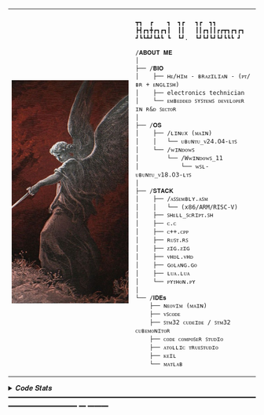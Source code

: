 <table>
  <tr>
    <td style="width: 50%;">
       <img src="https://github.com/RafaelVVolkmer/RafaelVVolkmer/blob/main/image.png" alt="Angel" style="width: 200%; border: none;"/>
    </td>
    <td style="width: 50%; vertical-align: top;">
      <p style="font-family: monospace; font-size: 16px;">
       
    ┳┓  ┏    ┓  ┓┏   ┓┏  ┓┓        
    ┣┫┏┓╋┏┓┏┓┃  ┃┃   ┃┃┏┓┃┃┏┏┳┓┏┓┏┓
    ┛┗┗┻┛┗┻┗ ┗  ┗┛.  ┗┛┗┛┗┛┗┛┗┗┗ ┛ 

</p>

    /𝐀𝐁𝐎𝐔𝐓 𝐌𝐄
    │
    ├── /𝐁𝐈𝐎
    │    ├── ʜᴇ/ʜɪᴍ - ʙʀᴀᴢɪʟɪᴀɴ - (ᴘᴛ/ʙʀ + ᴇɴɢʟɪꜱʜ)
    │    ├── electronics technician
    │    └── ᴇᴍʙᴇᴅᴅᴇᴅ ꜱʏꜱᴛᴇᴍꜱ ᴅᴇᴠᴇʟᴏᴘᴇʀ ɪɴ ʀ&ᴅ ꜱᴇᴄᴛᴏʀ
    │
    ├── /𝐎𝐒
    │    ├── /ʟɪɴᴜx (ᴍᴀɪɴ)
    │    │   └── ᴜʙᴜɴᴛᴜ_ᴠ𝟤𝟦.𝟢𝟦-ʟᴛꜱ
    │    └── /ᴡɪɴᴅᴏᴡꜱ
    │        └── /Wᴡɪɴᴅᴏᴡꜱ_𝟣𝟣
    │            └── ᴡꜱʟ-ᴜʙᴜɴᴛᴜ_ᴠ𝟣𝟪.𝟢𝟥-ʟᴛꜱ
    │
    ├── /𝐒𝐓𝐀𝐂𝐊
    │    ├── /ᴀꜱꜱᴇᴍʙʟʏ.ᴀꜱᴍ
    │    │   └── (x𝟪𝟨/ARM/RISC-V)
    │    ├── ꜱʜᴇʟʟ_ꜱᴄʀɪᴘᴛ.ꜱʜ
    │    ├── ᴄ.ᴄ
    │    ├── ᴄ++.ᴄᴘᴘ
    │    ├── ʀᴜꜱᴛ.ʀꜱ
    │    ├── ᴢɪɢ.ᴢɪɢ
    │    ├── ᴠʜᴅʟ.ᴠʜᴅ
    │    ├── ɢᴏʟᴀɴɢ.ɢᴏ
    │    ├── ʟᴜᴀ.ʟᴜᴀ
    │    └── ᴘʏᴛʜᴏɴ.ᴘʏ
    │
    └── /𝐈𝐃𝐄𝐬
        ├── ɴᴇᴏᴠɪᴍ (ᴍᴀɪɴ)
        ├── ᴠꜱᴄᴏᴅᴇ
        ├── ꜱᴛᴍ𝟥𝟤 ᴄᴜᴅᴇɪᴅᴇ / ꜱᴛᴍ𝟥𝟤 ᴄᴜʙᴇᴍᴏɴɪᴛᴏʀ
        ├── ᴄᴏᴅᴇ ᴄᴏᴍᴘᴏꜱᴇʀ ꜱᴛᴜᴅɪᴏ
        ├── ᴀᴛᴏʟʟɪᴄ ᴛʀᴜᴇꜱᴛᴜᴅɪᴏ
        ├── ᴋᴇɪʟ
        └── ᴍᴀᴛʟᴀʙ
        
  </tr>
</table>

<details>
<summary> 𝑪𝒐𝒅𝒆 𝑺𝒕𝒂𝒕𝒔 ━━━━━━━━━━━━━━━━━━━━━━━━━━━━━━━━━━━━━━━━━━━━━━ ━ ━━━</summary>
<br>
  <img src="https://leetcard.jacoblin.cool/Rafael_Volkmer?theme=nord&font=JetBrains%20Mono" height="163," alt="LeetCode Stats" /> <img src="https://github-readme-stats.vercel.app/api?username=RafaelVVolkmer&hide_title=false&hide_rank=false&show_icons=true&include_all_commits=true&count_private=true&disable_animations=false&theme=nord&locale=en&hide_border=true&order=1" height="163" alt="stats graph"  />
<br>
</details>





                                                                                                          
                                                                                                          

